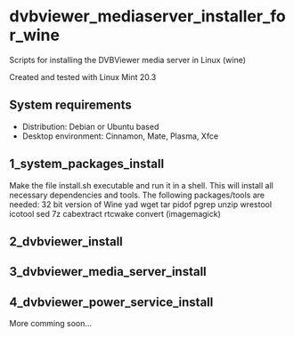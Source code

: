 dvbviewer_mediaserver_installer_for_wine
========================================
Scripts for installing the DVBViewer media server in Linux (wine)

Created and tested with Linux Mint 20.3

System requirements
-------------------
- Distribution: Debian or Ubuntu based
- Desktop environment: Cinnamon, Mate, Plasma, Xfce

1_system_packages_install
-------------------------
Make the file install.sh executable and run it in a shell. This will install all necessary dependencies and tools.
The following packages/tools are needed:
32 bit version of Wine
yad
wget
tar
pidof
pgrep
unzip
wrestool
icotool
sed
7z
cabextract
rtcwake
convert (imagemagick)

2_dvbviewer_install
-------------------

3_dvbviewer_media_server_install
--------------------------------

4_dvbviewer_power_service_install
---------------------------------

More comming soon...
